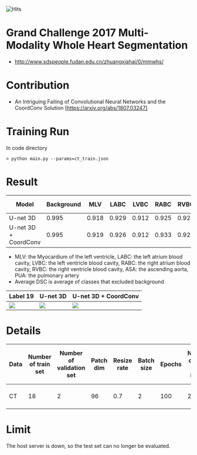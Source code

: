 ![Hits](https://hits.seeyoufarm.com/api/count/incr/badge.svg?url=https%3A%2F%2Fgithub.com%2FTooTouch%2F3D_CoordConv_Segmentation)

# Grand Challenge 2017 Multi-Modality Whole Heart Segmentation
- http://www.sdspeople.fudan.edu.cn/zhuangxiahai/0/mmwhs/

# Contribution
- An Intriguing Failing of Convolutional Neural Networks and the CoordConv Solution [https://arxiv.org/abs/1807.03247]

# Training Run
In code directory 
```
> python main.py --params=ct_train.json
```
# Result
Model | Background | MLV | LABC | LVBC | RABC | RVBC | ASA | PUA | Average DSC
---|---|---|---|---|---|---|---|---|---
U-net 3D | 0.995 | 0.918 | 0.929 | 0.912 | 0.925 | 0.923 | 0.843 | 0.923 | 0.909
U-net 3D + CoordConv | 0.995 | 0.919 | 0.926 | 0.912 | 0.933 | 0.924 | 0.928 | 0.897 | 0.920

- MLV: the Myocardium of the left ventricle, LABC: the left atrium blood cavity, LVBC: the left ventricle blood cavity, 
RABC: the right atrium blood cavity, RVBC: the right ventricle blood cavity, ASA: the ascending aorta, PUA: the pulmonary artery
- Average DSC is average of classes that excluded background

Label 19 | U-net 3D | U-net 3D + CoordConv 
---|---|---
![](https://github.com/bllfpc/TTokDak/blob/master/assets/label19.gif) | ![](https://github.com/bllfpc/TTokDak/blob/master/assets/u-net_3d.gif) | ![](https://github.com/bllfpc/TTokDak/blob/master/assets/u-net_3d_CoordConv.gif)


# Details  
Data |  Number of train set | Number of validation set | Patch dim | Resize rate | Batch size | Epochs | Number of train patch image | Number of validation patch image | Metric | Loss function | Optimizer | Learning rate | Number of GPU
----|-----|----|---|---|---|---|---|---|---|---|---|---|---
CT | 18 | 2 | 96 | 0.7 | 2 | 100 | 20 | 100 | Dice Similarity Coefficient | dice coefficient loss | Adam | 0.0001 | 4


# Limit
The host server is down, so the test set can no longer be evaluated.
